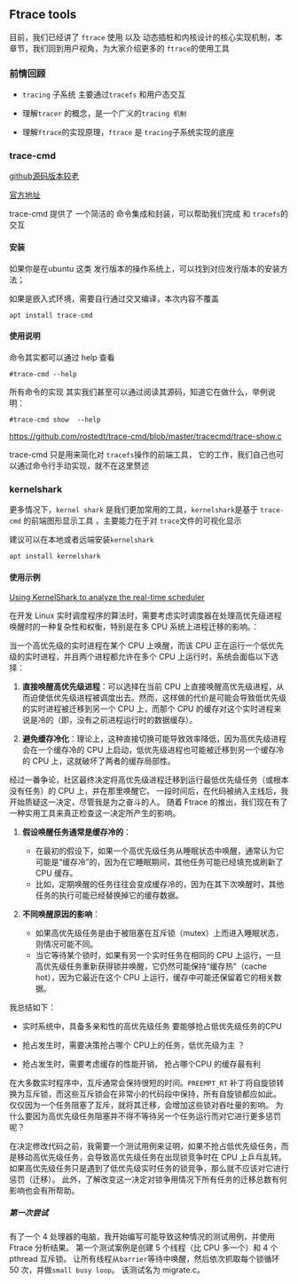 ## Ftrace tools

目前，我们已经讲了 `ftrace` 使用 以及 动态插桩和内核设计的核心实现机制，本章节，我们回到用户视角，为大家介绍更多的 `ftrace`的使用工具

### 前情回顾

- `tracing` 子系统 主要通过`tracefs` 和用户态交互 

- 理解`tracer` 的概念，是一个广义的`tracing 机制` 

- 理解`ftrace`的实现原理，`ftrace` 是 `tracing`子系统实现的底座 

### trace-cmd

[github源码版本较老](https://github.com/rostedt/trace-cmd/tree/master)

[官方地址](https://www.trace-cmd.org/)

trace-cmd 提供了 一个简洁的 命令集成和封装，可以帮助我们完成 和 `tracefs`的交互

#### 安装

如果你是在ubuntu 这类 发行版本的操作系统上，可以找到对应发行版本的安装方法；

如果是嵌入式环境，需要自行通过交叉编译，本次内容不覆盖

```shell
apt install trace-cmd
```

#### 使用说明

命令其实都可以通过 help 查看

```shell
#trace-cmd --help
```

所有命令的实现 其实我们甚至可以通过阅读其源码，知道它在做什么，举例说明： 

```shell
#trace-cmd show  --help
```

https://github.com/rostedt/trace-cmd/blob/master/tracecmd/trace-show.c

 trace-cmd 只是用来简化对 `tracefs`操作的前端工具， 它的工作，我们自己也可以通过命令行手动实现，就不在这里赘述

### kernelshark

更多情况下，`kernel shark` 是我们更加常用的工具，`kernelshark`是基于 `trace-cmd` 的前端图形显示工具 ，主要能力在于对 `trace`文件的可视化显示 

建议可以在本地或者远端安装`kernelshark`

```shell
apt install kernelshark
```



#### 使用示例

[Using KernelShark to analyze the real-time scheduler ](https://lwn.net/Articles/425583/)

在开发 Linux 实时调度程序的算法时，需要考虑实时调度器在处理高优先级进程唤醒时的一种复杂性和权衡，特别是在多 CPU 系统上进程迁移的影响。：

当一个高优先级的实时进程在某个 CPU 上唤醒，而该 CPU 正在运行一个低优先级的实时进程，并且两个进程都允许在多个 CPU 上运行时，系统会面临以下选择：

1. **直接唤醒高优先级进程**：可以选择在当前 CPU 上直接唤醒高优先级进程，从而迫使低优先级进程被调度出去。然而，这样做的代价是可能会导致低优先级的实时进程被迁移到另一个 CPU 上，而那个 CPU 的缓存对这个实时进程来说是冷的（即，没有之前进程运行时的数据缓存）。

2. **避免缓存冷化**：理论上，这种直接切换可能导致效率降低，因为高优先级进程会在一个缓存冷的 CPU 上启动，低优先级进程也可能被迁移到另一个缓存冷的 CPU 上，这就破坏了两者的缓存局部性。



经过一番争论，社区最终决定将高优先级进程迁移到运行最低优先级任务（或根本没有任务）的 CPU 上，并在那里唤醒它。 一段时间后，在代码被纳入主线后，我开始质疑这一决定，尽管我是为之奋斗的人。 随着 Ftrace 的推出，我们现在有了一种实用工具来真正检查这一决定所产生的影响。



1. **假设唤醒任务通常是缓存冷的**：
   
   - 在最初的假设下，如果一个高优先级任务从睡眠状态中唤醒，通常认为它可能是“缓存冷”的，因为在它睡眠期间，其他任务可能已经填充或刷新了 CPU 缓存。
   - 比如，定期唤醒的任务往往会变成缓存冷的，因为在其下次唤醒时，其他任务的执行可能已经替换掉它的缓存数据。

2. **不同唤醒原因的影响**：
   
   - 如果高优先级任务是由于被阻塞在互斥锁（mutex）上而进入睡眠状态，则情况可能不同。
   - 当它等待某个锁时，如果有另一个实时任务在相同的 CPU 上运行，一旦高优先级任务重新获得锁并唤醒，它仍然可能保持“缓存热”（cache hot），因为它最近在这个 CPU 上运行，缓存中可能还保留着它的相关数据。



我总结如下：

-  实时系统中，具备多亲和性的高优先级任务 要能够抢占低优先级任务的CPU

-  抢占发生时，需要决策抢占哪个 CPU上的任务，低优先级为主 ？ 

- 抢占发生时，需要考虑缓存的性能开销， 抢占哪个CPU 的缓存最有利



在大多数实时程序中，互斥通常会保持很短的时间。`PREEMPT_RT` 补丁将自旋锁转换为互斥锁，而这些互斥锁会在非常小的代码段中保持，所有自旋锁都应如此。 仅仅因为一个任务阻塞了互斥，就将其迁移，会增加这些锁对吞吐量的影响。 为什么要因为高优先级任务阻塞并不得不等待另一个任务运行而对它进行更多惩罚呢？

在决定修改代码之前，我需要一个测试用例来证明，如果不抢占低优先级任务，而是移动高优先级任务，会导致高优先级任务在出现锁竞争时在 CPU 上乒乓乱转。 如果高优先级任务只是遇到了低优先级实时任务的锁竞争，那么就不应该对它进行惩罚（迁移）。 此外，了解改变这一决定对锁争用情况下所有任务的迁移总数有何影响也会有所帮助。



##### 第一次尝试

有了一个 4 处理器的电脑，我开始编写可能导致这种情况的测试用例，并使用 Ftrace 分析结果。 第一个测试案例是创建 5 个线程（比 CPU 多一个）和 4 个 pthread 互斥锁。 让所有线程从`barrier`等待中唤醒，然后依次抓取每个锁循环 50 次，并做`small busy loop`。 该测试名为 migrate.c。
